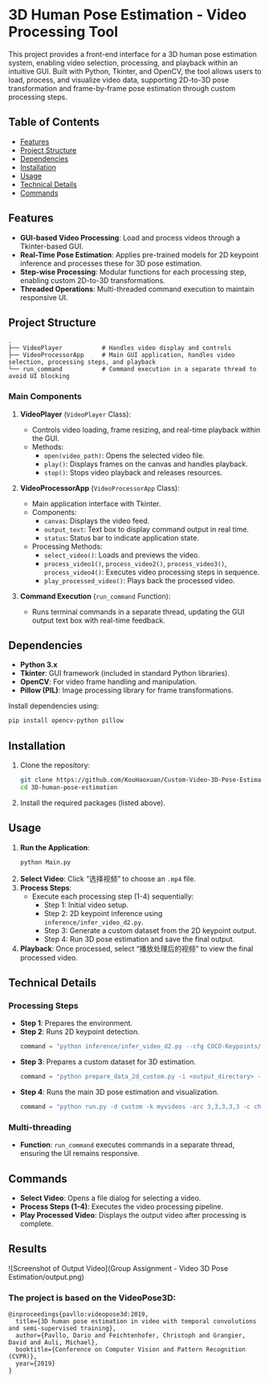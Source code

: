 # 3D Human Pose Estimation - Video Processing Tool

This project provides a front-end interface for a 3D human pose estimation system, enabling video selection, processing, and playback within an intuitive GUI. Built with Python, Tkinter, and OpenCV, the tool allows users to load, process, and visualize video data, supporting 2D-to-3D pose transformation and frame-by-frame pose estimation through custom processing steps.

## Table of Contents
- [Features](#features)
- [Project Structure](#project-structure)
- [Dependencies](#dependencies)
- [Installation](#installation)
- [Usage](#usage)
- [Technical Details](#technical-details)
- [Commands](#commands)

## Features
- **GUI-based Video Processing**: Load and process videos through a Tkinter-based GUI.
- **Real-Time Pose Estimation**: Applies pre-trained models for 2D keypoint inference and processes these for 3D pose estimation.
- **Step-wise Processing**: Modular functions for each processing step, enabling custom 2D-to-3D transformations.
- **Threaded Operations**: Multi-threaded command execution to maintain responsive UI.

## Project Structure
```
.
├── VideoPlayer           # Handles video display and controls
├── VideoProcessorApp     # Main GUI application, handles video selection, processing steps, and playback
└── run_command           # Command execution in a separate thread to avoid UI blocking
```

### Main Components
1. **VideoPlayer** (`VideoPlayer` Class): 
   - Controls video loading, frame resizing, and real-time playback within the GUI.
   - Methods:
     - `open(video_path)`: Opens the selected video file.
     - `play()`: Displays frames on the canvas and handles playback.
     - `stop()`: Stops video playback and releases resources.

2. **VideoProcessorApp** (`VideoProcessorApp` Class):
   - Main application interface with Tkinter.
   - Components:
     - `canvas`: Displays the video feed.
     - `output_text`: Text box to display command output in real time.
     - `status`: Status bar to indicate application state.
   - Processing Methods:
     - `select_video()`: Loads and previews the video.
     - `process_video1()`, `process_video2()`, `process_video3()`, `process_video4()`: Executes video processing steps in sequence.
     - `play_processed_video()`: Plays back the processed video.

3. **Command Execution** (`run_command` Function):
   - Runs terminal commands in a separate thread, updating the GUI output text box with real-time feedback.

## Dependencies
- **Python 3.x**
- **Tkinter**: GUI framework (included in standard Python libraries).
- **OpenCV**: For video frame handling and manipulation.
- **Pillow (PIL)**: Image processing library for frame transformations.

Install dependencies using:
```bash
pip install opencv-python pillow
```

## Installation
1. Clone the repository:
   ```bash
   git clone https://github.com/KouHaoxuan/Custom-Video-3D-Pose-Estimation-Tool
   cd 3D-human-pose-estimation
   ```
2. Install the required packages (listed above).

## Usage
1. **Run the Application**:
   ```bash
   python Main.py
   ```
2. **Select Video**: Click “选择视频” to choose an `.mp4` file.
3. **Process Steps**:
   - Execute each processing step (1-4) sequentially:
     - Step 1: Initial video setup.
     - Step 2: 2D keypoint inference using `inference/infer_video_d2.py`.
     - Step 3: Generate a custom dataset from the 2D keypoint output.
     - Step 4: Run 3D pose estimation and save the final output.
4. **Playback**: Once processed, select “播放处理后的视频” to view the final processed video.

## Technical Details
### Processing Steps
- **Step 1**: Prepares the environment.
- **Step 2**: Runs 2D keypoint detection.
  ```python
  command = "python inference/infer_video_d2.py --cfg COCO-Keypoints/keypoint_rcnn_R_101_FPN_3x.yaml --output-dir <output_directory> --image-ext mp4 <input_directory>"
  ```
- **Step 3**: Prepares a custom dataset for 3D estimation.
  ```python
  command = "python prepare_data_2d_custom.py -i <output_directory> -o myvideos"
  ```
- **Step 4**: Runs the main 3D pose estimation and visualization.
  ```python
  command = "python run.py -d custom -k myvideos -arc 3,3,3,3,3 -c checkpoint --evaluate pretrained_h36m_detectron_coco.bin --render --viz-video <input_video_path> --viz-output <output_path>"
  ```

### Multi-threading
- **Function**: `run_command` executes commands in a separate thread, ensuring the UI remains responsive.

## Commands
- **Select Video**: Opens a file dialog for selecting a video.
- **Process Steps (1-4)**: Executes the video processing pipeline.
- **Play Processed Video**: Displays the output video after processing is complete.

## Results
![Screenshot of Output Video](Group Assignment - Video 3D Pose Estimation/output.png)

### The project is based on the VideoPose3D:

```
@inproceedings{pavllo:videopose3d:2019,
  title={3D human pose estimation in video with temporal convolutions and semi-supervised training},
  author={Pavllo, Dario and Feichtenhofer, Christoph and Grangier, David and Auli, Michael},
  booktitle={Conference on Computer Vision and Pattern Recognition (CVPR)},
  year={2019}
}
```
